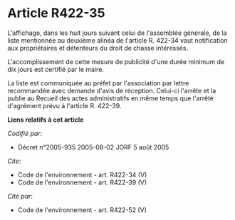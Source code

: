 # Article R422-35

L'affichage, dans les huit jours suivant celui de l'assemblée générale, de la liste mentionnée au deuxième alinéa de
l'article R. 422-34 vaut notification aux propriétaires et détenteurs du droit de chasse intéressés. 

L'accomplissement de cette mesure de publicité d'une durée minimum de dix jours est certifié par le maire. 

La liste est communiquée au préfet par l'association par lettre recommandée avec demande d'avis de réception. Celui-ci
l'arrête et la publie au Recueil des actes administratifs en même temps que l'arrêté d'agrément prévu à l'article R. 422-39.

**Liens relatifs à cet article**

_Codifié par_:

  - Décret n°2005-935 2005-08-02 JORF 5 août 2005

_Cite_:

  - Code de l'environnement - art. R422-34 (V)
  - Code de l'environnement - art. R422-39 (V)

_Cité par_:

  - Code de l'environnement - art. R422-52 (V)
